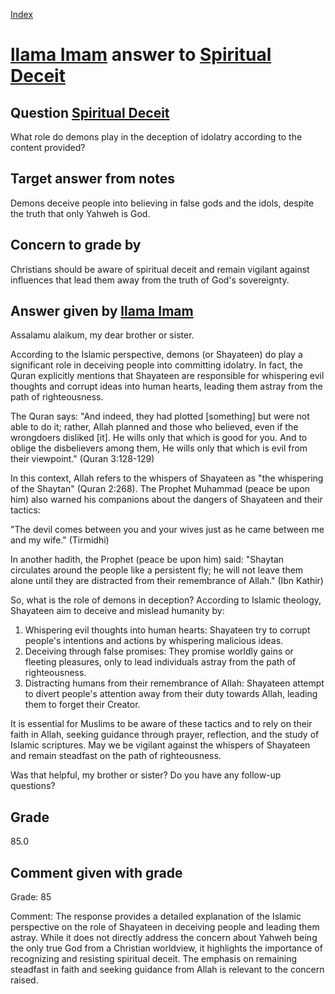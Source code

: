 
[Index](../../index.md)
# [llama Imam](../../answering_models/llama_Imam.md) answer to [Spiritual Deceit](../../questions/Spiritual_Deceit.md)

## Question [Spiritual Deceit](../../questions/Spiritual_Deceit.md)
What role do demons play in the deception of idolatry according to the content provided?

## Target answer from notes
Demons deceive people into believing in false gods and the idols, despite the truth that only Yahweh is God.

## Concern to grade by
Christians should be aware of spiritual deceit and remain vigilant against influences that lead them away from the truth of God's sovereignty.

## Answer given by [llama Imam](../../answering_models/llama_Imam.md)
Assalamu alaikum, my dear brother or sister.

According to the Islamic perspective, demons (or Shayateen) do play a significant role in deceiving people into committing idolatry. In fact, the Quran explicitly mentions that Shayateen are responsible for whispering evil thoughts and corrupt ideas into human hearts, leading them astray from the path of righteousness.

The Quran says: "And indeed, they had plotted [something] but were not able to do it; rather, Allah planned and those who believed, even if the wrongdoers disliked [it]. He wills only that which is good for you. And to oblige the disbelievers among them, He wills only that which is evil from their viewpoint." (Quran 3:128-129)

In this context, Allah refers to the whispers of Shayateen as "the whispering of the Shaytan" (Quran 2:268). The Prophet Muhammad (peace be upon him) also warned his companions about the dangers of Shayateen and their tactics:

"The devil comes between you and your wives just as he came between me and my wife." (Tirmidhi)

In another hadith, the Prophet (peace be upon him) said: "Shaytan circulates around the people like a persistent fly; he will not leave them alone until they are distracted from their remembrance of Allah." (Ibn Kathir)

So, what is the role of demons in deception? According to Islamic theology, Shayateen aim to deceive and mislead humanity by:

1. Whispering evil thoughts into human hearts: Shayateen try to corrupt people's intentions and actions by whispering malicious ideas.
2. Deceiving through false promises: They promise worldly gains or fleeting pleasures, only to lead individuals astray from the path of righteousness.
3. Distracting humans from their remembrance of Allah: Shayateen attempt to divert people's attention away from their duty towards Allah, leading them to forget their Creator.

It is essential for Muslims to be aware of these tactics and to rely on their faith in Allah, seeking guidance through prayer, reflection, and the study of Islamic scriptures. May we be vigilant against the whispers of Shayateen and remain steadfast on the path of righteousness.

Was that helpful, my brother or sister? Do you have any follow-up questions?

## Grade
85.0

## Comment given with grade
Grade: 85

Comment: The response provides a detailed explanation of the Islamic perspective on the role of Shayateen in deceiving people and leading them astray. While it does not directly address the concern about Yahweh being the only true God from a Christian worldview, it highlights the importance of recognizing and resisting spiritual deceit. The emphasis on remaining steadfast in faith and seeking guidance from Allah is relevant to the concern raised.
